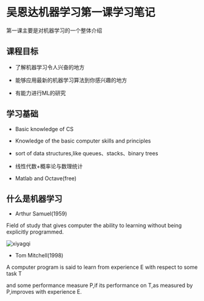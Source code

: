 # 吴恩达机器学习第一课学习笔记

第一课主要是对机器学习的一个整体介绍

## 课程目标

* 了解机器学习令人兴奋的地方

* 能够应用最新的机器学习算法到你感兴趣的地方

* 有能力进行ML的研究

## 学习基础

* Basic knowledge of CS

* Knowledge of the basic computer skills and principles

* sort of data structures,like queues、stacks、binary trees

* 线性代数+概率论与数理统计

* Matlab and Octave(free)

## 什么是机器学习

* Arthur Samuel(1959)

Field of study that gives computer the ability to learning without being explicitly programmed.

![xiyagqi](https://timgsa.baidu.com/timg?image&quality=80&size=b9999_10000&sec=1507281759517&di=750663b730fe5b5dac5f89cb7033cc62&imgtype=0&src=http%3A%2F%2Fimg.lenovomm.com%2Fs3%2Fimg%2Fapp%2Fapp-img-lestore%2F7008-2016-07-01083640-1467376600767.jpg%3FisCompress%3Dtrue%26width%3D320%26height%3D480%26quantity%3D1%26rotate%3Dtrue)

* Tom Mitchell(1998)

A computer program is said to learn from experience E with respect to some task T

and some performance measure P,if its performance on T,as measured by P,improves with experience E.






